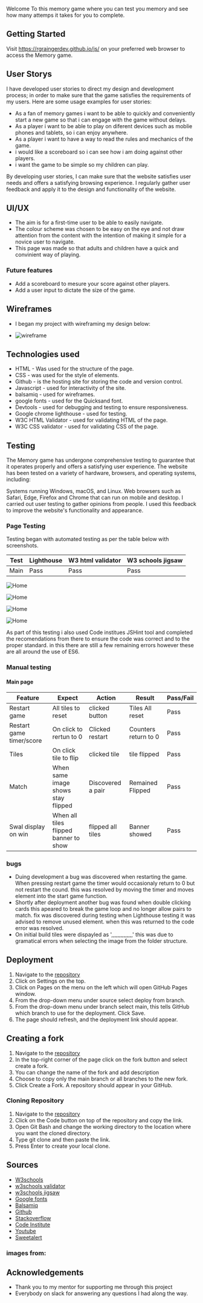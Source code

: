 Welcome To this memory game where you can test you memory and see how many attemps it takes for you to complete.

## Getting Started

Visit https://rgraingerdev.github.io/js/ on your preferred web browser to access the Memory game.

## User Storys
I have developed user stories to direct my design and development process; in order to make sure that the game satisfies the requirements of my users. Here are some usage examples for user stories:


* As a fan of memory games i want to be able to quickly and conveniently start a new game so that i can engage with the game without delays.
* As a player i want to be able to play on diferent devices such as moblie phones and tablets, so i can enjoy anywhere.
* As a player i want to have a way to read the rules and mechanics of the game.
* i would like a scoreboard so i can see how i am doing against other players.
* i want the game to be simple so my children can play.


By developing user stories, I can make sure that the website satisfies user needs and offers a satisfying browsing experience. I regularly gather user feedback and apply it to the design and functionality of the website.

## UI/UX

* The aim is for a first-time user to be able to easily navigate.
* The colour scheme was chosen to be easy on the eye and not draw attention from the content with the intention of making it simple for a novice user to navigate. 
* This page was made so that adults and children have a quick and convinient way of playing.

### Future features
* Add a scoreboard to mesure your score against other players.
* Add a user input to dictate the size of the game.

## Wireframes
* I began my project with wireframing my design below:

* ![wireframe](assets/images/Screenshots/wireframe.png)

## Technologies used
* HTML - Was used for the structure of the page.
* CSS - was used for the style of elements.
* Github - is the hosting site for storing the code and version control.
* Javascript - used for interactivity of the site.
* balsamiq - used for wireframes.
* google fonts - used for the Quicksand font.
* Devtools - used for debugging and testing to ensure responsiveness.
* Google chrome lighthouse - used for testing.
* W3C HTML Validator - used for validating HTML of the page.
* W3C CSS validator - used for validating CSS of the page.

## Testing
The Memory game has undergone comprehensive testing to guarantee that it operates properly and offers a satisfying user experience. The website has been tested on a variety of hardware, browsers, and operating systems, including:

Systems running Windows, macOS, and Linux.
Web browsers such as Safari, Edge, Firefox and Chrome that can run on mobile and desktop.
I carried out user testing to gather opinions from people. I used this feedback to improve the website's functionality and appearance.

### Page Testing

Testing began with automated testing as per the table below with screenshots.

|Test |Lighthouse| W3 html validator| W3 schools jigsaw| 
|-----|-----|-----|-----|
|Main| Pass| Pass| Pass|


![Home](assets/images/screenshots/jigsaw.png)  

![Home](assets/images/screenshots/Lighthouse.png)  

![Home](assets/images/screenshots/livevalidator.png)  

![Home](assets/screenshots/validator_contact.png)  

As part of this testing i also used Code institues JSHint tool and completed the recomendations from there to ensure the code was correct and to the proper standard. in this there are still a few remaining errors however these are all around the use of ES6.

### Manual testing

#### Main page

| Feature | Expect | Action | Result | Pass/Fail |
|-----|-----|-----|-----|-----|
|Restart game|All tiles to reset|clicked button|Tiles All reset|Pass|
|Restart game timer/score|On click to rertun to 0|Clicked restart|Counters return to 0|Pass|
|Tiles|On click tile to flip|clicked tile| tile flipped|Pass|
|Match|When same image shows stay flipped|Discovered a pair|Remained Flipped|Pass|
|Swal display on win|When all tiles flipped banner to show|flipped all tiles|Banner showed|Pass|

 
### bugs

* Duing development a bug was discovered when restarting the game. When pressing restart game the timer would occasionaly return to 0 but not restart the cound. this was resolved by moving the timer and moves element into the start game function.
* Shortly after deployment another bug was found when double clicking cards this apeared to break the game loop and no longer allow pairs to match. fix was discovered during testing when Lighthouse testing it was advised to remove unused element. when this was returned to the code error was resolved.
* On initial build tiles were dispayled as ',,,,,,,,,,,,,,' this was due to gramatical errors when selecting the image from the folder structure.



## Deployment
1. Navigate to the [repository](https://github.com/rgraingerdev/js)
2. Click on Settings on the top.
3. Click on Pages on the menu on the left which will open GitHub Pages window.
4. From the drop-down menu under source select deploy from branch.
5. From the drop-down menu under branch select main, this tells GitHub which branch to use for the deployment. Click Save.
6. The page should refresh, and the deployment link should appear.

## Creating a fork
1. Navigate to the [repository](https://github.com/rgraingerdev/js)
2. In the top-right corner of the page click on the fork button and select create a fork.
3. You can change the name of the fork and add description 
4. Choose to copy only the main branch or all branches to the new fork. 
5. Click Create a Fork. A repository should appear in your GitHub.

### Cloning Repository
1. Navigate to the [repository](https://github.com/rgraingerdev/js)
2. Click on the Code button on top of the repository and copy the link. 
3. Open Git Bash and change the working directory to the location where you want the cloned directory. 
4. Type git clone and then paste the link.
5. Press Enter to create your local clone.

## Sources
* [W3schools](https://www.w3schools.com/)
* [w3schools validator](https://validator.w3.org/)
* [w3schools jigsaw](https://jigsaw.w3.org/css-validator/)
* [Google fonts](https://fonts.google.com/)
* [Balsamiq](https://balsamiq.com/)
* [Github](https://github.com/flowforfrank/memory-game)
* [Stackoverflow](https://stackoverflow.com/)
* [Code Institute](https://codeinstitute.net/)
* [Youtube](https://www.youtube.com/)
* [Sweetalert](https://sweetalert.js.org/)



### images from:


## Acknowledgements
* Thank you to my mentor for supporting me through this project
* Everybody on slack for answering any questions I had along the way.
